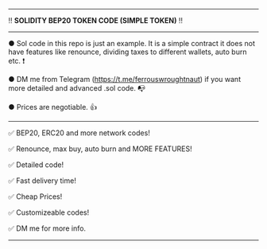 ---------------------------------------------------------------------------------------------------------------

‼ **SOLIDITY BEP20 TOKEN CODE (SIMPLE TOKEN)** ‼

---------------------------------------------------------------------------------------------------------------

● Sol code in this repo is just an example. It is a simple contract it does not have features like renounce, dividing taxes to different wallets, auto burn etc. ❗

● DM me from Telegram (https://t.me/ferrouswroughtnaut) if you want more detailed and advanced .sol code. 📭

● Prices are negotiable. 👍

---------------------------------------------------------------------------------------------------------------

✅ BEP20, ERC20 and more network codes!

✅ Renounce, max buy, auto burn and MORE FEATURES!

✅ Detailed code!

✅ Fast delivery time!

✅ Cheap Prices!

✅ Customizeable codes!




✅ DM me for more info.

---------------------------------------------------------------------------------------------------------------
